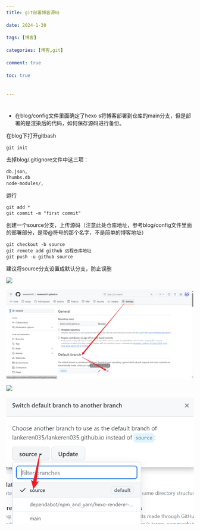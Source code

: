 ```yaml
---
title: git部署博客源码

date: 2024-1-30

tags: [博客]

categories: [博客,git]

comment: true

toc: true


---
```


#

 <!--more-->

- 在blog/config文件里面确定了hexo s将博客部署到仓库的main分支，但是部署的是渲染后的代码，如何保存源码进行备份。



在blog下打开gitbash

```
git init 
```

去掉blog/.gitignore文件中这三项：

```
db.json,
Thumbs.db
node-modules/,
```

运行

```
git add *
git commit -m "first commit"
```

创建一个source分支，上传源码（注意此处仓库地址，参考blog/config文件里面的部署部分，是带@符号的那个名字，不是简单的博客地址）

```
git checkout -b source
git remote add github 远程仓库地址
git push -u github source
```

建议将source分支设置成默认分支，防止误删

![](D:\blog\themes\yilia\source\img\hexo\config\1.png)

![](img/hexo/config/1.png)

![](D:\blog\themes\yilia\source\img\hexo\config\2.png)

![](img/hexo/config/2.png)